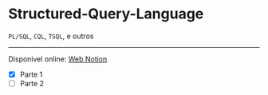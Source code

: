 # Structured-Query-Language
`PL/SQL`, `CQL`, `TSQL`, e outros

---

Disponivel online: [Web Notion](https://gabrielluizone.notion.site/Database-3129f520a3ed4813afa9d481af8313eb?pvs=4)

- [x] Parte 1
- [ ] Parte 2
